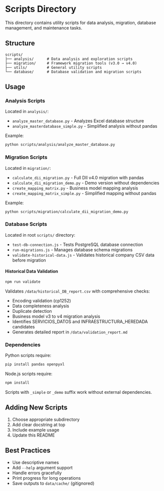 # Scripts Directory

This directory contains utility scripts for data analysis, migration, database management, and maintenance tasks.

## Structure

```
scripts/
├── analysis/      # Data analysis and exploration scripts
├── migration/     # Framework migration tools (v3.0 → v4.0)
├── utils/         # General utility scripts
└── database/      # Database validation and migration scripts
```

## Usage

### Analysis Scripts

Located in `analysis/`:

- `analyze_master_database.py` - Analyzes Excel database structure
- `analyze_masterdatabase_simple.py` - Simplified analysis without pandas

Example:
```bash
python scripts/analysis/analyze_master_database.py
```

### Migration Scripts

Located in `migration/`:

- `calculate_dii_migration.py` - Full DII v4.0 migration with pandas
- `calculate_dii_migration_demo.py` - Demo version without dependencies
- `create_mapping_matrix.py` - Business model mapping analysis
- `create_mapping_matrix_simple.py` - Simplified mapping without pandas

Example:
```bash
python scripts/migration/calculate_dii_migration_demo.py
```

### Database Scripts

Located in root `scripts/` directory:

- `test-db-connection.js` - Tests PostgreSQL database connection
- `run-migrations.js` - Manages database schema migrations
- `validate-historical-data.js` - Validates historical company CSV data before migration

#### Historical Data Validation

```bash
npm run validate
```

Validates `/data/historical_DB_report.csv` with comprehensive checks:
- Encoding validation (cp1252)
- Data completeness analysis
- Duplicate detection
- Business model v3 to v4 migration analysis
- Identifies SERVICIOS_DATOS and INFRAESTRUCTURA_HEREDADA candidates
- Generates detailed report in `/data/validation_report.md`

### Dependencies

Python scripts require:
```bash
pip install pandas openpyxl
```

Node.js scripts require:
```bash
npm install
```

Scripts with `_simple` or `_demo` suffix work without external dependencies.

## Adding New Scripts

1. Choose appropriate subdirectory
2. Add clear docstring at top
3. Include example usage
4. Update this README

## Best Practices

- Use descriptive names
- Add `--help` argument support
- Handle errors gracefully
- Print progress for long operations
- Save outputs to `data/cache/` (gitignored)